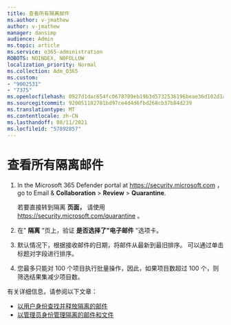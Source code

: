 ```yaml
---
title: 查看所有隔离邮件
ms.author: v-jmathew
author: v-jmathew
manager: dansimp
audience: Admin
ms.topic: article
ms.service: o365-administration
ROBOTS: NOINDEX, NOFOLLOW
localization_priority: Normal
ms.collection: Adm_O365
ms.custom:
- "9002531"
- "7375"
ms.openlocfilehash: 0927d1dac654fc0678709eb19b3d5732536196beae36d102d1a94bf7617b1b45
ms.sourcegitcommit: 920051182781bd97ce4d4d6fbd268cb37b84d239
ms.translationtype: MT
ms.contentlocale: zh-CN
ms.lasthandoff: 08/11/2021
ms.locfileid: "57892857"
---
```

# <a name="view-all-quarantined-messages"></a>查看所有隔离邮件

1. In the Microsoft 365 Defender portal at <https://security.microsoft.com> ， go to Email & **Collaboration** \> **Review** \> **Quarantine**.

   若要直接转到隔离 **页面，** 请使用 <https://security.microsoft.com/quarantine> 。

2. 在" **隔离** "页上，验证 **是否选择了"电子邮件** "选项卡。
3. 默认情况下，根据接收邮件的日期，将邮件从最新到最旧排序。 可以通过单击标题对字段进行排序。
4. 您最多只能对 100 个项目执行批量操作，因此，如果项目数超过 100 个，则筛选结果集减少项目数。

有关详细信息，请参阅以下文章：

- [以用户身份查找并释放隔离的邮件](https://docs.microsoft.com/microsoft-365/security/office-365-security/find-and-release-quarantined-messages-as-a-user)
- [以管理员身份管理隔离的邮件和文件](https://docs.microsoft.com/microsoft-365/security/office-365-security/manage-quarantined-messages-and-files)
